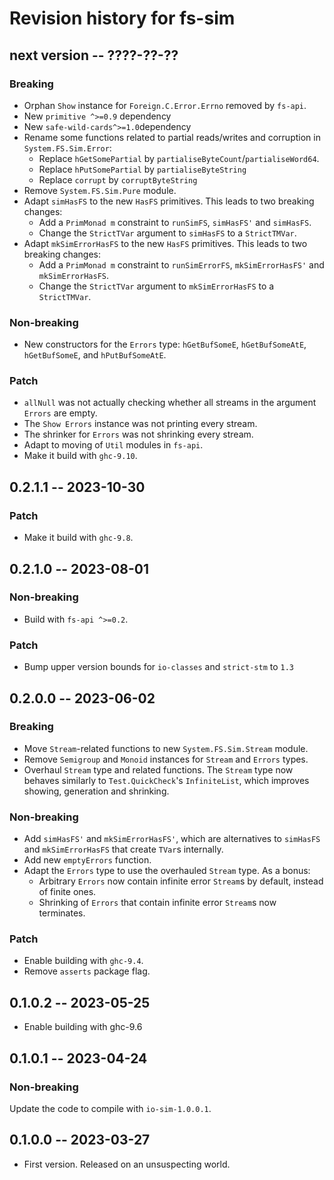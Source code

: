 # Revision history for fs-sim

## next version -- ????-??-??

### Breaking

* Orphan `Show` instance for `Foreign.C.Error.Errno` removed by `fs-api`.
* New `primitive ^>=0.9` dependency
* New `safe-wild-cards^>=1.0`dependency
* Rename some functions related to partial reads/writes and corruption in `System.FS.Sim.Error`:
  * Replace `hGetSomePartial` by `partialiseByteCount`/`partialiseWord64`.
  * Replace `hPutSomePartial` by `partialiseByteString`
  * Replace `corrupt` by `corruptByteString`
* Remove `System.FS.Sim.Pure` module.
* Adapt `simHasFS` to the new `HasFS` primitives. This leads to two breaking
  changes:
  * Add a `PrimMonad m` constraint to `runSimFS`, `simHasFS'` and `simHasFS`.
  * Change the `StrictTVar` argument to `simHasFS` to a `StrictTMVar`.
* Adapt `mkSimErrorHasFS` to the new `HasFS` primitives. This leads to two
  breaking changes:
  * Add a `PrimMonad m` constraint to `runSimErrorFS`, `mkSimErrorHasFS'` and `mkSimErrorHasFS`.
  * Change the `StrictTVar` argument to `mkSimErrorHasFS` to a `StrictTMVar`.

### Non-breaking

* New constructors for the `Errors` type: `hGetBufSomeE`, `hGetBufSomeAtE`,
  `hGetBufSomeE`, and `hPutBufSomeAtE`.

### Patch

* `allNull` was not actually checking whether all streams in the argument
  `Errors` are empty.
* The `Show Errors` instance was not printing every stream.
* The shrinker for `Errors` was not shrinking every stream.
* Adapt to moving of `Util` modules in `fs-api`.
* Make it build with `ghc-9.10`.

## 0.2.1.1 -- 2023-10-30

### Patch

* Make it build with `ghc-9.8`.

## 0.2.1.0 -- 2023-08-01

### Non-breaking

* Build with `fs-api ^>=0.2`.

### Patch

* Bump upper version bounds for `io-classes` and `strict-stm` to `1.3`

## 0.2.0.0 -- 2023-06-02

### Breaking

* Move `Stream`-related functions to new `System.FS.Sim.Stream` module.
* Remove `Semigroup` and `Monoid` instances for `Stream` and `Errors` types.
* Overhaul `Stream` type and related functions. The `Stream` type now behaves
  similarly to `Test.QuickCheck`'s `InfiniteList`, which improves showing,
  generation and shrinking.

### Non-breaking

* Add `simHasFS'` and `mkSimErrorHasFS'`, which are alternatives to `simHasFS`
  and `mkSimErrorHasFS` that create `TVar`s internally.
* Add new `emptyErrors` function.
* Adapt the `Errors` type to use the overhauled `Stream` type. As a bonus:
  * Arbitrary `Errors` now contain infinite error `Stream`s by default, instead
    of finite ones.
  * Shrinking of `Errors` that contain infinite error `Stream`s now terminates.

### Patch

* Enable building with `ghc-9.4`.
* Remove `asserts` package flag.

## 0.1.0.2 -- 2023-05-25

* Enable building with ghc-9.6

## 0.1.0.1 -- 2023-04-24

### Non-breaking

Update the code to compile with `io-sim-1.0.0.1`.

## 0.1.0.0 -- 2023-03-27

* First version. Released on an unsuspecting world.
